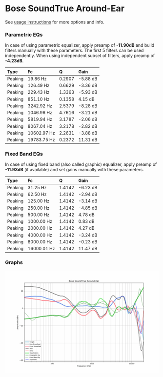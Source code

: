 # Bose SoundTrue Around-Ear
See [usage instructions](https://github.com/jaakkopasanen/AutoEq#usage) for more options and info.

### Parametric EQs
In case of using parametric equalizer, apply preamp of **-11.90dB** and build filters manually
with these parameters. The first 5 filters can be used independently.
When using independent subset of filters, apply preamp of **-4.23dB**.

| Type    | Fc          |      Q | Gain     |
|:--------|:------------|:-------|:---------|
| Peaking | 19.86 Hz    | 0.2907 | -5.88 dB |
| Peaking | 126.49 Hz   | 0.6629 | -3.36 dB |
| Peaking | 229.43 Hz   | 1.3363 | -5.93 dB |
| Peaking | 851.10 Hz   | 0.1358 | 4.15 dB  |
| Peaking | 3242.92 Hz  | 2.5379 | -8.28 dB |
| Peaking | 1046.96 Hz  | 4.7616 | -3.21 dB |
| Peaking | 5819.94 Hz  | 3.1787 | -2.06 dB |
| Peaking | 8067.04 Hz  | 3.2178 | -2.82 dB |
| Peaking | 10602.97 Hz | 2.2631 | -3.88 dB |
| Peaking | 19783.75 Hz | 0.2372 | 11.31 dB |

### Fixed Band EQs
In case of using fixed band (also called graphic) equalizer, apply preamp of **-11.93dB**
(if available) and set gains manually with these parameters.

| Type    | Fc          |      Q | Gain     |
|:--------|:------------|:-------|:---------|
| Peaking | 31.25 Hz    | 1.4142 | -6.23 dB |
| Peaking | 62.50 Hz    | 1.4142 | -2.94 dB |
| Peaking | 125.00 Hz   | 1.4142 | -3.14 dB |
| Peaking | 250.00 Hz   | 1.4142 | -4.85 dB |
| Peaking | 500.00 Hz   | 1.4142 | 4.78 dB  |
| Peaking | 1000.00 Hz  | 1.4142 | 0.83 dB  |
| Peaking | 2000.00 Hz  | 1.4142 | 4.27 dB  |
| Peaking | 4000.00 Hz  | 1.4142 | -3.24 dB |
| Peaking | 8000.00 Hz  | 1.4142 | -0.23 dB |
| Peaking | 16000.01 Hz | 1.4142 | 11.47 dB |

### Graphs
![](./Bose%20SoundTrue%20Around-Ear.png)